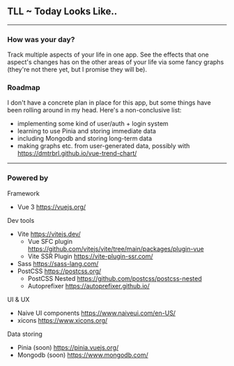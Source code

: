 ## TLL ~ Today Looks Like..

---
### How was your day?
Track multiple aspects of your life in one app. See the effects that one aspect's changes has on the other areas of your life via some fancy graphs (they're not there yet, but I promise they will be).

### Roadmap
I don't have a concrete plan in place for this app, but some things have been rolling around in my head. Here's a non-conclusive list:
- implementing some kind of user/auth + login system
- learning to use Pinia and storing immediate data
- including Mongodb and storing long-term data
- making graphs etc. from user-generated data, possibly with https://dmtrbrl.github.io/vue-trend-chart/

---
### Powered by

Framework
- Vue 3 https://vuejs.org/

Dev tools
- Vite https://vitejs.dev/
  - Vue SFC plugin https://github.com/vitejs/vite/tree/main/packages/plugin-vue
  - Vite SSR Plugin https://vite-plugin-ssr.com/
- Sass https://sass-lang.com/
- PostCSS https://postcss.org/
  - PostCSS Nested https://github.com/postcss/postcss-nested
  - Autoprefixer https://autoprefixer.github.io/

UI & UX
- Naive UI components https://www.naiveui.com/en-US/
- xicons https://www.xicons.org/

Data storing
- Pinia (soon) https://pinia.vuejs.org/
- Mongodb (soon) https://www.mongodb.com/
